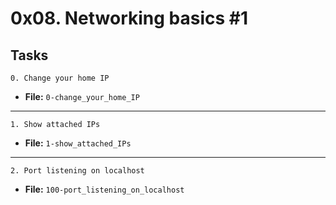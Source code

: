 # 0x08. Networking basics #1

## Tasks

```
0. Change your home IP
```
* **File:** `0-change_your_home_IP`
---
```
1. Show attached IPs
```
* **File:** `1-show_attached_IPs`
---
```
2. Port listening on localhost
```
* **File:** `100-port_listening_on_localhost`
